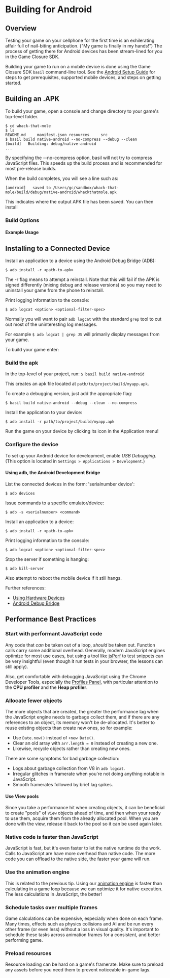 # Building for Android

## Overview

Testing your game on your cellphone for the first time is an exhilerating affair full of nail-biting anticipation.  (\"My game is finally in my hands!\")  The process of getting there for Android devices has been stream-lined for you in the Game Closure SDK.

Building your game to run on a mobile device is done using the Game Closure SDK `basil` command-line tool.  See the [Android Setup Guide](./android-setup.html) for steps to get prerequisites, supported mobile devices, and steps on getting started.

## Building an .APK

To build your game, open a console and change directory to your game's top-level folder.

~~~
$ cd whack-that-mole
$ ls
README.md     manifest.json resources     src
$ basil build native-android --no-compress --debug --clean
[build]   Building: debug/native-android
...
~~~

By specifying the --no-compress option, basil will not try to compress JavaScript files.  This speeds up the build process and is recommended for most pre-release builds.

When the build completes, you will see a line such as:

~~~
[android]   saved to /Users/gc/sandbox/whack-that-mole/build/debug/native-android/whackthatmole.apk
~~~

This indicates where the output APK file has been saved.  You can then install

### Build Options

#### Example Usage

## Installing to a Connected Device

Install an application to a device using the Android Debug Bridge (ADB):

`$ adb install -r <path-to-apk>`

The -r flag means to attempt a reinstall.  Note that this will fail if the APK is signed differently (mixing debug and release versions) so you may need to uninstall your game from the phone to reinstall.

Print logging information to the console:

`$ adb logcat <option> <optional-filter-spec>`

Normally you will want to pair `adb logcat` with the standard `grep` tool to cut out most of the uninteresting log messages.

For example `$ adb logcat | grep JS` will primarily display messages from your game.


To build your game enter:

### Build the apk

In the top-level of your project, run:
`$ basil build native-android`

This creates an apk file located at `path/to/project/build/myapp.apk`.

To create a debugging version, just add the appropriate flag:

`$ basil build native-android --debug --clean --no-compress`

Install the application to your device:

`$ adb install -r path/to/project/build/myapp.apk`

Run the game on your device by clicking its icon in the
Application menu!


### Configure the device

To set up your Android device for development, enable *USB
Debugging*. (This option is located in `Settings > Applications > Development`.)

#### Using adb, the Android Development Bridge

List the connected devices in the form: 'serialnumber device':

`$ adb devices`

Issue commands to a specific emulator/device:

`$ adb -s <serialnumber> <command>`

Install an application to a device:

`$ adb install -r <path-to-apk>`

Print logging information to the console:

`$ adb logcat <option> <optional-filter-spec>`

Stop the server if something is hanging:

`$ adb kill-server`

Also attempt to reboot the mobile device if it still hangs.

Further references:

* [Using Hardware Devices](http://developer.android.com/guide/developing/device.html)
* [Android Debug Bridge](http://developer.android.com/guide/developing/tools/adb.html)


## Performance Best Practices

### Start with performant JavaScript code

Any code that *can* be taken out of a loop, *should* be
taken out. Function calls carry some additional
overhead. Generally, modern JavaScript engines optimize for
most use cases, but using a tool like
[jsPerf](http://jsperf.com) to test snippets can be very
insightful (even though it run tests in your browser, the
lessons can still apply).

Also, get comfortable with debugging JavaScript using the
Chrome Developer Tools, especially the
[Profiles Panel](https://developers.google.com/chrome-developer-tools/docs/profiles),
with particular attention to the **CPU profiler** and the
**Heap profiler**.

### Allocate fewer objects

The more objects that are created, the greater the
performance lag when the JavaScript engine needs to garbage
collect them, and if there are any references to an object,
its memory won't be de-allocated. It's better to reuse
existing objects than create new ones, so for example:

* Use `Date.now()` instead of `+new Date()`.
* Clear an old array with `arr.length = 0` instead of creating a new one.
* Likewise, recycle objects rather than creating new ones.

There are some symptoms for bad garbage collection:

* Logs about garbage collection from V8 in `adb logcat`.
* Irregular glitches in framerate when you're not doing anything notable in JavaScript.
* Smooth framerates followed by brief lag spikes.

#### Use View pools

Since you take a performance hit when creating objects, it
can be beneficial to create "pools" of `View` objects ahead
of time, and then when your ready to use them, acquire them
from the already allocated pool. When you are done with the
view, release it back to the pool so it can be used again later.

### Native code is faster than JavaScript

JavaScript is fast, but it's even faster to let the native
runtime do the work. Calls to JavaScript are have more
overhead than native code. The more code you can offload to
the native side, the faster your game will run.

### Use the animation engine

This is related to the previous tip. Using our
[animation engine](../api/animate.html) is faster than
calculating in a game loop because we can optimize it for
native execution. The less calculations in JavaScript, the better!

### Schedule tasks over multiple frames

Game calculations can be expensive, especially when done on
each frame. Many times, effects such as physics collisions
and AI and be run every other frame (or even less) without a
loss in visual quality. It's important to schedule these
tasks across animation frames for a consistent, and better
performing game.

### Preload resources

Resource loading can be hard on a game's framerate. Make
sure to preload any assets before you need them to prevent
noticeable in-game lags.

